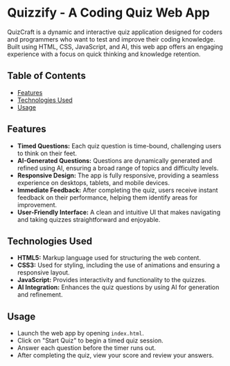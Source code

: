 # **Quizzify - A Coding Quiz Web App**

QuizCraft is a dynamic and interactive quiz application designed for coders and programmers who want to test and improve their coding knowledge. Built using HTML, CSS, JavaScript, and AI, this web app offers an engaging experience with a focus on quick thinking and knowledge retention.

## **Table of Contents**
- [Features](#features)
- [Technologies Used](#technologies-used)
- [Usage](#usage)

## **Features**
- **Timed Questions:** Each quiz question is time-bound, challenging users to think on their feet.
- **AI-Generated Questions:** Questions are dynamically generated and refined using AI, ensuring a broad range of topics and difficulty levels.
- **Responsive Design:** The app is fully responsive, providing a seamless experience on desktops, tablets, and mobile devices.
- **Immediate Feedback:** After completing the quiz, users receive instant feedback on their performance, helping them identify areas for improvement.
- **User-Friendly Interface:** A clean and intuitive UI that makes navigating and taking quizzes straightforward and enjoyable.

## **Technologies Used**
- **HTML5:** Markup language used for structuring the web content.
- **CSS3:** Used for styling, including the use of animations and ensuring a responsive layout.
- **JavaScript:** Provides interactivity and functionality to the quizzes.
- **AI Integration:** Enhances the quiz questions by using AI for generation and refinement.

## **Usage**
- Launch the web app by opening `index.html`.
- Click on "Start Quiz" to begin a timed quiz session.
- Answer each question before the timer runs out.
- After completing the quiz, view your score and review your answers.
